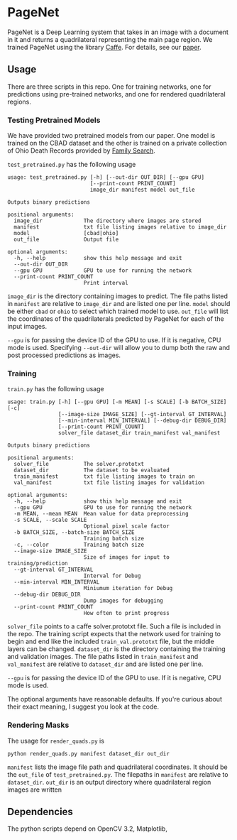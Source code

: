# PageNet

PageNet is a Deep Learning system that takes in an image with a document in it and returns a quadrilateral representing the main page region.  We trained PageNet using the library [Caffe](caffe.berkeleyvision.org).  For details, see our [paper](https://arxiv.org/abs/1709.01618).

## Usage

There are three scripts in this repo.  One for training networks, one for predictions using pre-trained networks, and one for rendered quadrilateral regions.

### Testing Pretrained Models

We have provided two pretrained models from our paper.  One model is trained on the CBAD dataset and the other is trained on a private collection of Ohio Death Records provided by [Family Search](https://www.familysearch.org/).

`test_pretrained.py` has the following usage

```
usage: test_pretrained.py [-h] [--out-dir OUT_DIR] [--gpu GPU]
                          [--print-count PRINT_COUNT]
                          image_dir manifest model out_file

Outputs binary predictions

positional arguments:
  image_dir             The directory where images are stored
  manifest              txt file listing images relative to image_dir
  model                 [cbad|ohio]
  out_file              Output file

optional arguments:
  -h, --help            show this help message and exit
  --out-dir OUT_DIR
  --gpu GPU             GPU to use for running the network
  --print-count PRINT_COUNT
                        Print interval
```
`image_dir` is the directory containing images to predict.  The file paths listed in `manifest` are relative to `image_dir` and are listed one per line.  `model` should be either `cbad` or `ohio` to select which trained model to use.  `out_file` will list the coordinates of the quadrilaterals predicted by PageNet for each of the input images.

`--gpu` is for passing the device ID of the GPU to use.  If it is negative, CPU mode is used.  Specifying `--out-dir` will allow you to dump both the raw and post processed predictions as images.  


### Training

`train.py` has the following usage

```
usage: train.py [-h] [--gpu GPU] [-m MEAN] [-s SCALE] [-b BATCH_SIZE] [-c]
                [--image-size IMAGE_SIZE] [--gt-interval GT_INTERVAL]
                [--min-interval MIN_INTERVAL] [--debug-dir DEBUG_DIR]
                [--print-count PRINT_COUNT]
                solver_file dataset_dir train_manifest val_manifest

Outputs binary predictions

positional arguments:
  solver_file           The solver.prototxt
  dataset_dir           The dataset to be evaluated
  train_manifest        txt file listing images to train on
  val_manifest          txt file listing images for validation

optional arguments:
  -h, --help            show this help message and exit
  --gpu GPU             GPU to use for running the network
  -m MEAN, --mean MEAN  Mean value for data preprocessing
  -s SCALE, --scale SCALE
                        Optional pixel scale factor
  -b BATCH_SIZE, --batch-size BATCH_SIZE
                        Training batch size
  -c, --color           Training batch size
  --image-size IMAGE_SIZE
                        Size of images for input to training/prediction
  --gt-interval GT_INTERVAL
                        Interval for Debug
  --min-interval MIN_INTERVAL
                        Miniumum iteration for Debug
  --debug-dir DEBUG_DIR
                        Dump images for debugging
  --print-count PRINT_COUNT
                        How often to print progress
```
`solver_file` points to a caffe solver.prototxt file.  Such a file is included in the repo.  The training script expects that the network used for training to begin and end like the included `train_val.prototxt` file, but the middle layers can be changed.
`dataset_dir` is the directory containing the training and validation images.  The file paths listed in `train_manifest` and `val_manifest` are relative to `dataset_dir` and are listed one per line.

`--gpu` is for passing the device ID of the GPU to use.  If it is negative, CPU mode is used.

The optional arguments have reasonable defaults.  If you're curious about their exact meaning, I suggest you look at the code.

### Rendering Masks

The usage for `render_quads.py` is
```
python render_quads.py manifest dataset_dir out_dir
```

`manifest` lists the image file path and quadrilateral coordinates.  It should be the `out_file` of `test_pretrained.py`.  The filepaths in `manifest` are relative to `dataset_dir`.  `out_dir` is an output directory where quadrilateral region images are written


## Dependencies

The python scripts depend on OpenCV 3.2, Matplotlib, 
